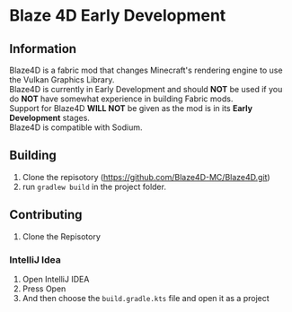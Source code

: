 # Blaze 4D **Early Development**

## Information 
Blaze4D is a fabric mod that changes Minecraft's rendering engine to use the Vulkan Graphics Library.\
Blaze4D is currently in Early Development and should **NOT** be used if you do **NOT** have somewhat experience in building Fabric mods.\
Support for Blaze4D **WILL NOT** be given as the mod is in its **Early Development** stages.\
Blaze4D is compatible with Sodium.

## Building
1. Clone the repisotory (https://github.com/Blaze4D-MC/Blaze4D.git)
2. run ``gradlew build`` in the project folder.

## Contributing
1. Clone the Repisotory

### IntelliJ Idea
1. Open IntelliJ IDEA
2. Press Open
3. And then choose the ``build.gradle.kts`` file and open it as a project
